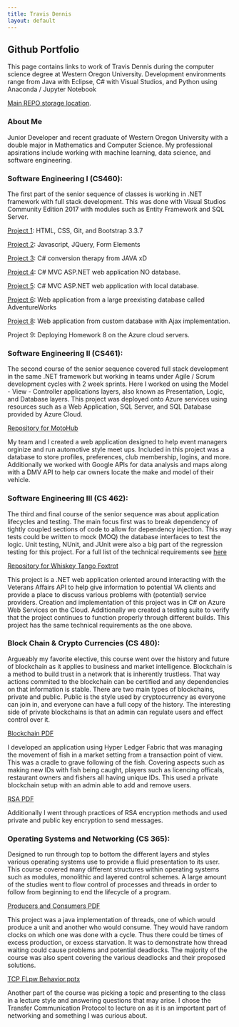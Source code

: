 ```yaml
---
title: Travis Dennis
layout: default
---
```

## Github Portfolio

This page contains links to work of Travis Dennis during the computer science degree at Western Oregon University. Development environments range from Java with Eclipse, C# with Visual Studios, and Python using Anaconda / Jupyter Notebook

[Main REPO storage location](https://github.com/tdennis15/tdennis15.github.io). 

### About Me

Junior Developer and recent graduate of Western Oregon University with a double major in Mathematics and Computer Science. My professional apsirations include working with machine learning, data science, and software engineering. 

### Software Engineering I (CS460): 

The first part of the senior sequence of classes is working in .NET framework with full stack development. This was done with Visual Studios Community Edition 2017 with modules such as Entity Framework and SQL Server.

[Project 1](SoftwareEngineering_I/HW1/): HTML, CSS, Git, and Bootstrap 3.3.7

[Project 2](SoftwareEngineering_I/HW2/): Javascript, JQuery, Form Elements

[Project 3](SoftwareEngineering_I/HW3/): C# conversion therapy from JAVA xD

[Project 4](SoftwareEngineering_I/HW4/): C# MVC ASP.NET web application NO database.

[Project 5](SoftwareEngineering_I/HW5/): C# MVC ASP.NET web application with local database.

[Project 6](SoftwareEngineering_I/HW6/): Web application from a large preexisting database called AdventureWorks


[Project 8](SoftwareEngineering_I/HW8/): Web application from custom database with Ajax implementation.

Project 9: Deploying Homework 8 on the Azure cloud servers.


### Software Engineering II (CS461): 

The second course of the senior sequence covered full stack development in the same .NET framework but working in teams under Agile / Scrum development cycles with 2 week sprints. Here I worked on using the Model - View - Controller applications layers, also known as Presentation, Logic, and Database layers. This project was deployed onto Azure services using resources such as a Web Application, SQL Server, and SQL Database provided by Azure Cloud. 

[Repository for MotoHub](https://bitbucket.org/tdennis15/diredog/src/master/)

My team and I created a web application designed to help event managers orginize and run automotive style meet ups. Included in this project was a database to store profiles, preferences, club membership, logins, and more. Additionally we worked with Google APIs for data analysis and maps along with a DMV API to help car owners locate the make and model of their vehicle. 

### Software Engineering III (CS 462):

The third and final course of the senior sequence was about application lifecycles and testing. The main focus first was to break dependency of tightly coupled sections of code to allow for dependency injection. This way tests could be written to mock (MOQ) the database interfaces to test the logic. Unit testing, NUnit, and JUnit were also a big part of the regression testing for this project. For a full list of the technical requirements see [here](http://www.wou.edu/~morganb/assignments/t3/FinalTechnicalRequirements.html)

[Repository for Whiskey Tango Foxtrot](https://bitbucket.org/tdennis15/drunkencoders/src/master/)

This project is a .NET web application oriented around interacting with the Veterans Affairs API to help give information to potential VA clients and provide a place to discuss various problems with (potential) service providers. Creation and implementation of this project was in C# on Azure Web Services on the Cloud. Additionally we created a testing suite to verify that the project continues to function properly through different builds. This project has the same technical requirements as the one above.


### Block Chain & Crypto Currencies (CS 480):

Argueably my favorite elective, this course went over the history and future of blockchain as it applies to business and market intelligence. Blockchain is a method to build trust in a network that is inherently trustless. That way actions commited to the blockchain can be certified and any dependencies on that information is stable. There are two main types of blockchains, private and public. Public is the style used by cryptocurrency as everyone can join in, and everyone can have a full copy of the history. The interesting side of private blockchains is that an admin can regulate users and effect control over it. 

[Blockchain PDF](Blockchain/TravisDennisLab2.pdf)

I developed an application using Hyper Ledger Fabric that was managing the movement of fish in a market setting from a transaction point of view. This was a cradle to grave following of the fish. Covering aspects such as making new IDs with fish being caught, players such as licencing officals, restaurant owners and fishers all having unique IDs. This used a private blockchain setup with an admin able to add and remove users. 

[RSA PDF](Blockain/TravisDennisLab3.pdf)

Additionally I went through practices of RSA encryption methods and used private and public key encryption to send messages.


### Operating Systems and Networking (CS 365):

Designed to run through top to bottom the different layers and styles various operating systems use to provide a fluid presentation to its user. This course covered many different structures within operating systems such as modules, monolithic and layered control schemes. A large amount of the studies went to flow control of processes and threads in order to follow from beginning to end the lifecycle of a program. 

[Producers and Consumers PDF](/OperatingSystems/TravisDennisLab4.pdf)

This project was a java implementation of threads, one of which would produce a unit and another who would consume. They would have random clocks on which one was done with a cycle. Thus there could be times of excess production, or excess starvation. It was to demonstrate how thread waiting could cause problems and potential deadlocks. The majority of the course was also spent covering the various deadlocks and their proposed solutions.

[TCP FLpw Behavior.pptx](OperatingSystems/TCPFlowBehavior.pptx)

Another part of the course was picking a topic and presenting to the class in a lecture style and answering questions that may arise. I chose the Transfer Communication Protocol to lecture on as it is an important part of networking and something I was curious about. 


